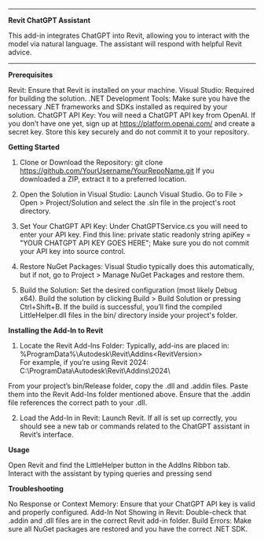 
______________________________________________________________________________________________________________________________________________________________
**Revit ChatGPT Assistant**

This add-in integrates ChatGPT into Revit, allowing you to interact with the model via natural language. The assistant will respond with helpful Revit advice.
______________________________________________________________________________________________________________________________________________________________

**Prerequisites**

Revit: Ensure that Revit is installed on your machine.
Visual Studio: Required for building the solution.
.NET Development Tools: Make sure you have the necessary .NET frameworks and SDKs installed as required by your solution.
ChatGPT API Key:
You will need a ChatGPT API key from OpenAI. If you don’t have one yet, sign up at https://platform.openai.com/ and create a secret key.
Store this key securely and do not commit it to your repository.

**Getting Started**

1) Clone or Download the Repository:
git clone https://github.com/YourUsername/YourRepoName.git
If you downloaded a ZIP, extract it to a preferred location.

2) Open the Solution in Visual Studio:
Launch Visual Studio.
Go to File > Open > Project/Solution and select the .sln file in the project's root directory.

3) Set Your ChatGPT API Key:
Under ChatGPTService.cs you will need to enter your API key.
Find this line:
  private static readonly string apiKey = "YOUR CHATGPT API KEY GOES HERE";
Make sure you do not commit your API key into source control.

4) Restore NuGet Packages:
Visual Studio typically does this automatically, but if not, go to Project > Manage NuGet Packages and restore them.

5) Build the Solution:
Set the desired configuration (most likely Debug x64).
Build the solution by clicking Build > Build Solution or pressing Ctrl+Shift+B.
If the build is successful, you’ll find the compiled LittleHelper.dll files in the bin/ directory inside your project's folder.

**Installing the Add-In to Revit** 

1) Locate the Revit Add-Ins Folder:
Typically, add-ins are placed in:
%ProgramData%\Autodesk\Revit\Addins\<RevitVersion>\
For example, if you’re using Revit 2024:
C:\ProgramData\Autodesk\Revit\Addins\2024\

From your project’s bin/Release folder, copy the .dll and .addin files.
Paste them into the Revit Add-Ins folder mentioned above.
Ensure that the .addin file references the correct path to your .dll.

2) Load the Add-In in Revit:
Launch Revit.
If all is set up correctly, you should see a new tab or commands related to the ChatGPT assistant in Revit’s interface.

**Usage**

Open Revit and find the LittleHelper button in the AddIns Ribbon tab.
Interact with the assistant by typing queries and pressing send

**Troubleshooting**

No Response or Context Memory: Ensure that your ChatGPT API key is valid and properly configured.
Add-In Not Showing in Revit: Double-check that .addin and .dll files are in the correct Revit add-in folder.
Build Errors: Make sure all NuGet packages are restored and you have the correct .NET SDK.

